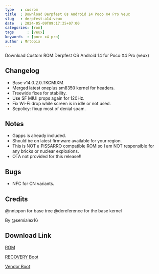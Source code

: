```yaml
---
type   : cusrom
title  : Download Derpfest Os Android 14 Poco X4 Pro Veux
slug   : derpfest-a14-veux
date   : 2024-05-09T09:17:35+07:00
categories: [rom]
tags      : [veux]
keywords  : [poco x4 pro]
author : Mrtopia
---
```


Download Custom ROM Derpfest OS Android 14 for Poco X4 Pro (veux)

## Changelog
- Base v14.0.2.0.TKCMIXM.
- Merged latest oneplus sm8350 kernel for headers.
- Treewide fixes for stability.
- Use SF MIUI props again for 120Hz.
- Fix Wi-Fi drop while screen is in idle or not used.
- Sepolicy: fixup most of denial spam.

## Notes
- Gapps is already included.
- Should be on latest firmware available for your region.
- This is NOT a PISSARRO compatible ROM so I am NOT responsible for any bricks or nuclear explosions.
- OTA not provided for this release!!

## Bugs
- NFC for CN variants.

## Credits
@nnippon for base tree
@dereference for the base kernel

By @semialex16

## Download Link
[ROM](https://sourceforge.net/projects/derpfest/files/veux)

[RECOVERY Boot](https://drive.google.com/file/d/1JVxJKNp8CZDrz50k7BYiMQlGK0wZA4WF/view?usp=share_link)

[Vendor Boot](https://drive.google.com/file/d/1UdA2QT0k0Ec4jPBy0nDp5DqWYsMxWoXw/view?usp=share_link)
